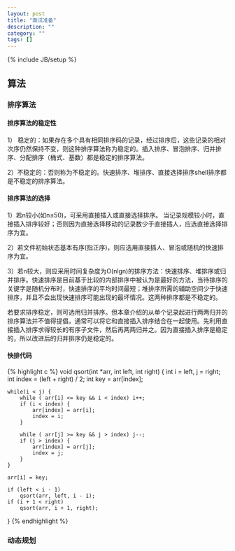 ```yaml
---
layout: post
title: "面试准备"
description: ""
category: ""
tags: []
---
```

{% include JB/setup %}

## 算法

### 排序算法

#### 排序算法的稳定性

1） 稳定的：如果存在多个具有相同排序码的记录，经过排序后，这些记录的相对次序仍然保持不变，则这种排序算法称为稳定的。插入排序、冒泡排序、归并排序、分配排序（桶式、基数）都是稳定的排序算法。

2）不稳定的：否则称为不稳定的。快速排序、堆排序、直接选择排序shell排序都是不稳定的排序算法。

#### 排序算法的选择

1）若n较小(如n≤50)，可采用直接插入或直接选择排序。
当记录规模较小时，直接插入排序较好；否则因为直接选择移动的记录数少于直接插人，应选直接选择排序为宜。

2）若文件初始状态基本有序(指正序)，则应选用直接插人、冒泡或随机的快速排序为宜。

3）若n较大，则应采用时间复杂度为O(nlgn)的排序方法：快速排序、堆排序或归并排序。快速排序是目前基于比较的内部排序中被认为是最好的方法，当待排序的关键字是随机分布时，快速排序的平均时间最短；堆排序所需的辅助空间少于快速排序，并且不会出现快速排序可能出现的最坏情况。这两种排序都是不稳定的。

若要求排序稳定，则可选用归并排序。但本章介绍的从单个记录起进行两两归并的排序算法并不值得提倡，通常可以将它和直接插入排序结合在一起使用。先利用直接插入排序求得较长的有序子文件，然后再两两归并之。因为直接插入排序是稳定 的，所以改进后的归并排序仍是稳定的。

#### 快排代码

{% highlight c %}
void qsort(int *arr, int left, int right)
{
    int i = left, j = right;
    int index = (left + right) / 2;
    int key = arr[index];

    while(i < j) {
        while ( arr[i] <= key && i < index) i++;
        if (i < index) {
            arr[index] = arr[i];
            index = i;
        }   

        while ( arr[j] >= key && j > index) j--;
        if (j > index) {
            arr[index] = arr[j];
            index = j;
        }   
    }
    
    arr[i] = key;

    if (left < i - 1)
        qsort(arr, left, i - 1);
    if (i + 1 < right)
        qsort(arr, i + 1, right);
}
{% endhighlight %}

### 动态规划